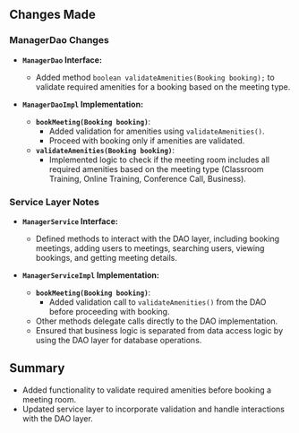 ## Changes Made

### ManagerDao Changes

- **`ManagerDao` Interface:**
  - Added method `boolean validateAmenities(Booking booking);` to validate required amenities for a booking based on the meeting type.

- **`ManagerDaoImpl` Implementation:**
  - **`bookMeeting(Booking booking)`**:
    - Added validation for amenities using `validateAmenities()`.
    - Proceed with booking only if amenities are validated.
  - **`validateAmenities(Booking booking)`**:
    - Implemented logic to check if the meeting room includes all required amenities based on the meeting type (Classroom Training, Online Training, Conference Call, Business).

### Service Layer Notes

- **`ManagerService` Interface:**
  - Defined methods to interact with the DAO layer, including booking meetings, adding users to meetings, searching users, viewing bookings, and getting meeting details.
  
- **`ManagerServiceImpl` Implementation:**
  - **`bookMeeting(Booking booking)`**:
    - Added validation call to `validateAmenities()` from the DAO before proceeding with booking.
  - Other methods delegate calls directly to the DAO implementation.
  - Ensured that business logic is separated from data access logic by using the DAO layer for database operations.

## Summary

- Added functionality to validate required amenities before booking a meeting room.
- Updated service layer to incorporate validation and handle interactions with the DAO layer.

